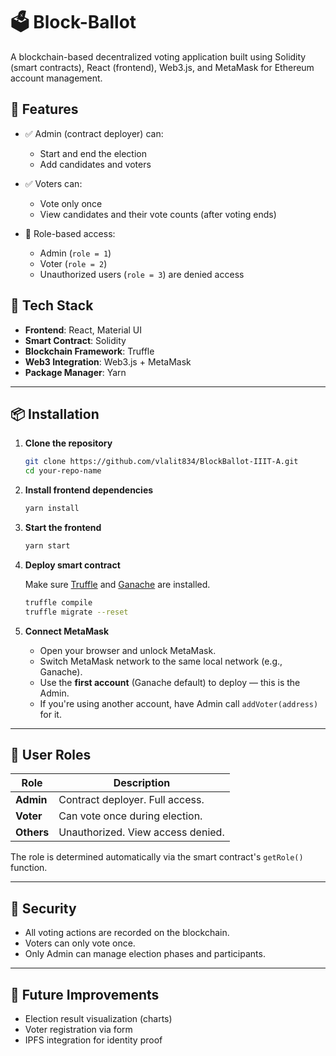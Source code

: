 # 🗳️ Block-Ballot

A blockchain-based decentralized voting application built using Solidity (smart contracts), React (frontend), Web3.js, and MetaMask for Ethereum account management.

## 🚀 Features

- ✅ Admin (contract deployer) can:

  - Start and end the election
  - Add candidates and voters

- ✅ Voters can:

  - Vote only once
  - View candidates and their vote counts (after voting ends)

- 🔐 Role-based access:

  - Admin (`role = 1`)
  - Voter (`role = 2`)
  - Unauthorized users (`role = 3`) are denied access

## 💠 Tech Stack

- **Frontend**: React, Material UI
- **Smart Contract**: Solidity
- **Blockchain Framework**: Truffle
- **Web3 Integration**: Web3.js + MetaMask
- **Package Manager**: Yarn

---

## 📦 Installation

1. **Clone the repository**

   ```bash
   git clone https://github.com/vlalit834/BlockBallot-IIIT-A.git
   cd your-repo-name
   ```

2. **Install frontend dependencies**

   ```bash
   yarn install
   ```

3. **Start the frontend**

   ```bash
   yarn start
   ```

4. **Deploy smart contract**

   Make sure [Truffle](https://trufflesuite.com/docs/truffle/quickstart/) and [Ganache](https://trufflesuite.com/ganache/) are installed.

   ```bash
   truffle compile
   truffle migrate --reset
   ```

5. **Connect MetaMask**

   - Open your browser and unlock MetaMask.
   - Switch MetaMask network to the same local network (e.g., Ganache).
   - Use the **first account** (Ganache default) to deploy — this is the Admin.
   - If you're using another account, have Admin call `addVoter(address)` for it.

---

## 👤 User Roles

| Role       | Description                       |
| ---------- | --------------------------------- |
| **Admin**  | Contract deployer. Full access.   |
| **Voter**  | Can vote once during election.    |
| **Others** | Unauthorized. View access denied. |

The role is determined automatically via the smart contract's `getRole()` function.

---

## 🔐 Security

- All voting actions are recorded on the blockchain.
- Voters can only vote once.
- Only Admin can manage election phases and participants.

---

## 🧠 Future Improvements

- Election result visualization (charts)
- Voter registration via form
- IPFS integration for identity proof
